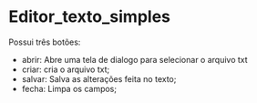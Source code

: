 # Editor_texto_simples
Possui três botões:
* abrir: Abre uma tela de dialogo para selecionar o arquivo txt
* criar: cria o arquivo txt;
* salvar: Salva as alterações feita no texto;
* fecha: Limpa os campos;
